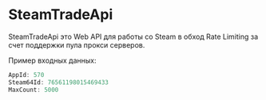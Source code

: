 # SteamTradeApi
SteamTradeApi это Web API для работы со Steam в обход Rate  Limiting за счет поддержки пула прокси серверов.

Пример входных данных:
```js
AppId: 570
Steam64Id: 76561198015469433
MaxCount: 5000
```
